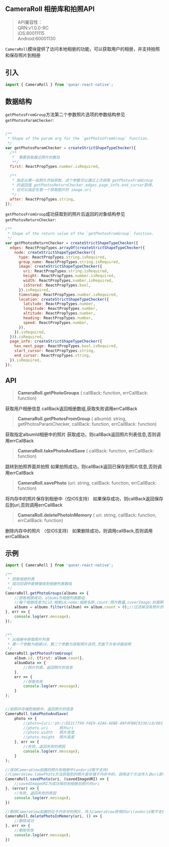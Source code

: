 ## CameraRoll 相册库和拍照API
> API兼容性：   
> QRN:v1.0.0-RC   
> iOS:80011115   
> Android:60001130   

`CameraRoll`模块提供了访问本地相册的功能，可以获取用户的相册，并支持拍照和保存照片到相册

## 引入
```js
import { CameraRoll } from 'qunar-react-native';
```
## 数据结构
`getPhotosFromGroup`方法第二个参数照片选项的参数结构参见`getPhotosParamChecker`:
```js

/**
 * Shape of the param arg for the `getPhotosFromGroup` function.
 */
var getPhotosParamChecker = createStrictShapeTypeChecker({
  /**
   *  需要获取最近照片的数目
   **/
  first: ReactPropTypes.number.isRequired,

  /**
   * 指定从哪一张照片开始获取，这个参数可以通过上次调用 getPhotosFromGroup 
   * 的返回值 getPhotosReturnChecker.edges.page_info.end_cursor获得，
   * 也可以指定任意一个获取图片的 image.uri
   */
  after: ReactPropTypes.string,
});

```
`getPhotosFromGroup`成功获取到的照片后返回的对象结构参见`getPhotosReturnChecker`:
```js
/**
 * Shape of the return value of the `getPhotosFromGroup` function.
 */
var getPhotosReturnChecker = createStrictShapeTypeChecker({
  edges: ReactPropTypes.arrayOf(createStrictShapeTypeChecker({
    node: createStrictShapeTypeChecker({
      type: ReactPropTypes.string.isRequired,
      group_name: ReactPropTypes.string.isRequired,
      image: createStrictShapeTypeChecker({
        uri: ReactPropTypes.string.isRequired,
        height: ReactPropTypes.number.isRequired,
        width: ReactPropTypes.number.isRequired,
        isStored: ReactPropTypes.bool,
      }).isRequired,
      timestamp: ReactPropTypes.number.isRequired,
      location: createStrictShapeTypeChecker({
        latitude: ReactPropTypes.number,
        longitude: ReactPropTypes.number,
        altitude: ReactPropTypes.number,
        heading: ReactPropTypes.number,
        speed: ReactPropTypes.number,
      }),
    }).isRequired,
  })).isRequired,
  page_info: createStrictShapeTypeChecker({
    has_next_page: ReactPropTypes.bool.isRequired,
    start_cursor: ReactPropTypes.string,
    end_cursor: ReactPropTypes.string,
  }).isRequired,
});

```
## API

<blockquote class="api">
<strong>CameraRoll.getPhotoGroups</strong>
<span>( callBack: function, errCallBack: function)</span>
</blockquote>
获取用户相册信息    
callBack返回相册数组,获取失败调用errCallBack


<blockquote class="api">
<strong>CameraRoll.getPhotosFromGroup</strong>
<span>( albumId: string, getPhotosParamChecker, callBack: function, errCallBack: function)</span>
</blockquote>
获取指定albumId相册中的照片        
获取成功，则callBack返回照片列表信息,否则调用errCallBack

<blockquote class="api">
<strong>CameraRoll.takePhotoAndSave</strong>
<span>( callBack: function, errCallBack: function)</span>
</blockquote>
跳转到拍照界面并拍照  
如果拍照成功，则callBack返回已保存到照片信息,否则调用errCallBack

<blockquote class="api">
<strong>CameraRoll.savePhoto</strong>
<span>(uri: string, callBack: function, errCallBack: function)</span>
</blockquote>
将内存中的照片保存到相册中（仅iOS支持）  
如果保存成功，则callBack返回保存后到uri,否则调用errCallBack


<blockquote class="api">
<strong>CameraRoll.deletePhotoInMemory</strong>
<span>( uri: string, callBack: function, errCallBack: function)</span>
</blockquote>
删除内存中的照片 （仅iOS支持）       
如果删除成功，则调用callBack,否则调用errCallBack



## 示例
```js
import { CameraRoll } from 'qunar-react-native';

/**
 * 获取相册列表
 * 成功回调中能够接收到相册列表数组
 */
CameraRoll.getPhotoGroups(albums => {
    //获取相册成功，albums为相册列表数组
    //每个相册信息为{id:相册id,name:相册名称,count:照片数量,coverImage:封面照片uri}
    albums = albums.filter((album) => album.count > 0);//过滤掉没有照片的相册
}, err => {
    console.log(err.message);
});


/**
 * 从相册中获取照片列表
 * 第一个参数为相册id，第二个参数为获取照片选项,页面下方有详细说明
 */
CameraRoll.getPhotosFromGroup(
    album.id, {first: album.count},
    albumData => {
        //照片列表，返回照片的信息
    },
    err => {
        //获取失败
        console.log(err.message);
    }
);


//拍照并存储到相册中，返回照片的信息
CameraRoll.takePhotoAndSave(
    photo => {
        //photo={uri:'ph://EE1C7799-F6E9-42A6-ADBE-88F4FB0C9236/L0/001',width:1024,heigth:2048}
        //photo.uri 	照片uri
        //photo.width	照片宽度
        //photo.height	照片高度
    }, err => {
        //失败，返回失败的原因
        console.log(err.message);
    }
);

//保存CameraView拍摄的照片到相册中(andorid暂不支持)
//CameraView.takePhoto方法获取到的照片是存储于内存中的，调用这个方法传入该uri即可将照片保存到相册中
CameraRoll.savePhoto(uri, (savedImageURI) => {
    //savedImageURI为成功保存到相册后照片的uri
}, (error) => {
	//失败，返回失败的原因
    console.log(err.message);
})

//删除CameraView拍摄的位于内存中的照片，传入CameraView获得的uri(andorid暂不支持)
CameraRoll.deletePhotoInMemory(uri, () => {
    //删除成功
}, err => {
    //删除失败
    console.log(err.message);
})
```
  